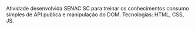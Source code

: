 Atividade desenvolvida SENAC SC para treinar os conhecimentos consumo simples de API publica e manipulação do DOM. 
Tecnologias: HTML, CSS, JS.

